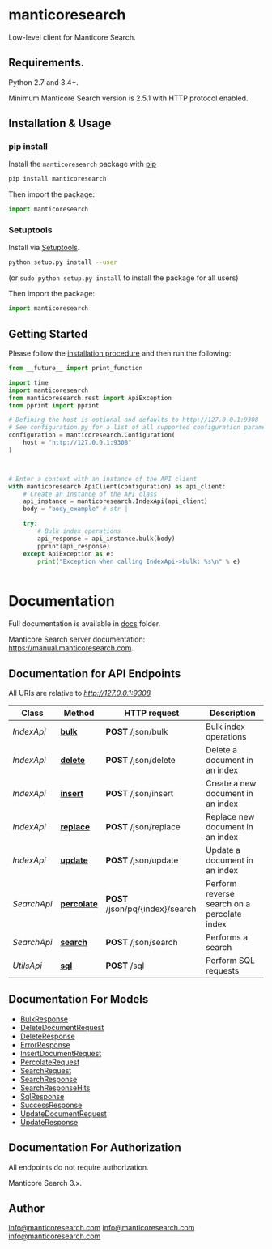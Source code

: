 # manticoresearch
Low-level client for Manticore Search.


## Requirements.

Python 2.7 and 3.4+.

Minimum Manticore Search version is 2.5.1 with HTTP protocol enabled.

## Installation & Usage
### pip install
Install the `manticoresearch` package with [pip](http://pypi.python.org)

```sh
pip install manticoresearch
```

Then import the package:
```python
import manticoresearch
```

### Setuptools

Install via [Setuptools](http://pypi.python.org/pypi/setuptools).

```sh
python setup.py install --user
```
(or `sudo python setup.py install` to install the package for all users)

Then import the package:
```python
import manticoresearch
```

## Getting Started

Please follow the [installation procedure](#installation--usage) and then run the following:

```python
from __future__ import print_function

import time
import manticoresearch
from manticoresearch.rest import ApiException
from pprint import pprint

# Defining the host is optional and defaults to http://127.0.0.1:9308
# See configuration.py for a list of all supported configuration parameters.
configuration = manticoresearch.Configuration(
    host = "http://127.0.0.1:9308"
)



# Enter a context with an instance of the API client
with manticoresearch.ApiClient(configuration) as api_client:
    # Create an instance of the API class
    api_instance = manticoresearch.IndexApi(api_client)
    body = "body_example" # str | 

    try:
        # Bulk index operations
        api_response = api_instance.bulk(body)
        pprint(api_response)
    except ApiException as e:
        print("Exception when calling IndexApi->bulk: %s\n" % e)
    
```

# Documentation


Full documentation is available in  [docs](https://github.com/manticoresoftware/manticoresearch-python/tree/master/docs) folder.

Manticore Search server documentation: https://manual.manticoresearch.com.

## Documentation for API Endpoints

All URIs are relative to *http://127.0.0.1:9308*

Class | Method | HTTP request | Description
------------ | ------------- | ------------- | -------------
*IndexApi* | [**bulk**](docs/IndexApi.md#bulk) | **POST** /json/bulk | Bulk index operations
*IndexApi* | [**delete**](docs/IndexApi.md#delete) | **POST** /json/delete | Delete a document in an index
*IndexApi* | [**insert**](docs/IndexApi.md#insert) | **POST** /json/insert | Create a new document in an index
*IndexApi* | [**replace**](docs/IndexApi.md#replace) | **POST** /json/replace | Replace new document in an index
*IndexApi* | [**update**](docs/IndexApi.md#update) | **POST** /json/update | Update a document in an index
*SearchApi* | [**percolate**](docs/SearchApi.md#percolate) | **POST** /json/pq/{index}/search | Perform reverse search on a percolate index
*SearchApi* | [**search**](docs/SearchApi.md#search) | **POST** /json/search | Performs a search
*UtilsApi* | [**sql**](docs/UtilsApi.md#sql) | **POST** /sql | Perform SQL requests


## Documentation For Models

 - [BulkResponse](docs/BulkResponse.md)
 - [DeleteDocumentRequest](docs/DeleteDocumentRequest.md)
 - [DeleteResponse](docs/DeleteResponse.md)
 - [ErrorResponse](docs/ErrorResponse.md)
 - [InsertDocumentRequest](docs/InsertDocumentRequest.md)
 - [PercolateRequest](docs/PercolateRequest.md)
 - [SearchRequest](docs/SearchRequest.md)
 - [SearchResponse](docs/SearchResponse.md)
 - [SearchResponseHits](docs/SearchResponseHits.md)
 - [SqlResponse](docs/SqlResponse.md)
 - [SuccessResponse](docs/SuccessResponse.md)
 - [UpdateDocumentRequest](docs/UpdateDocumentRequest.md)
 - [UpdateResponse](docs/UpdateResponse.md)


## Documentation For Authorization

 All endpoints do not require authorization.

Manticore Search 3.x.





## Author

info@manticoresearch.com
info@manticoresearch.com
info@manticoresearch.com


